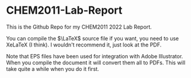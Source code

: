 # CHEM2011-Lab-Report

This is the Github Repo for my CHEM2011 2022 Lab Report.

You can compile the $\LaTeX$ source file if you want, you need to use XeLaTeX (I think). I wouldn't recommend it, just look at the PDF.

Note that EPS files have been used for integration with Adobe Illustrator. When you compile the document it will convert them all to PDFs. This will take quite a while when you do it first.
